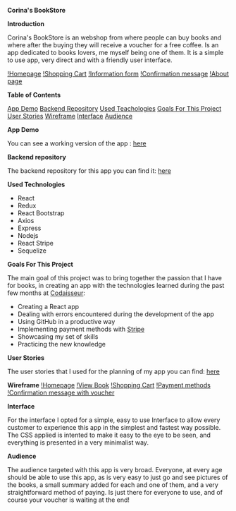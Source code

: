 **Corina's BookStore**

**Introduction**

Corina's BookStore is an webshop from where people can buy books and where after the buying they will receive a voucher for a free coffee. Is an app dedicated to books lovers, me myself being one of them. It is a simple to use app, very direct and with a friendly user interface. 

[!Homepage](/home/corina/Pictures/homepage.png)
[!Shopping Cart](/home/corina/Pictures/shoppingcart.png)
[!Information form](/home/corina/Pictures/informationform.png)
[!Confirmation message](/home/corina/Pictures/confirmationmessage.png)
[!About page](/home/corina/Pictures/aboutpage.png)


**Table of Contents**

[App Demo](https://github.com/corinabejan/bookstore-client/README.md#app-demo)
[Backend Repository](https://github.com/corinabejan/bookstore-client/README.md#backend-repository)
[Used Teachologies](https://github.com/corinabejan/bookstore-client/README.md#used-technologies)
[Goals For This Project](https://github.com/corinabejan/bookstore-client/README.md#goals-for-this-project)
[User Stories](https://github.com/corinabejan/bookstore-client/README.md#user-stories)
[Wireframe](https://github.com/corinabejan/bookstore-client/README.md#wireframe)
[Interface](https://github.com/corinabejan/bookstore-client/README.md#interface)
[Audience](https://github.com/corinabejan/bookstore-client/README.md#audience)


**App Demo**

You can see a working version of the app : [here](https://corina-bookstore.netlify.app/)


**Backend repository**

The backend repository for this app you can find it: [here](https://github.com/corinabejan/bookstore-server)



**Used Technologies**

- React
- Redux
- React Bootstrap
- Axios
- Express
- Nodejs
- React Stripe
- Sequelize
  

**Goals For This Project**

The main goal of this project was to bring together the passion that I have for books, in creating an app with the technologies learned during the past few months at [Codaisseur](https://codaisseur.com/):
 - Creating a React app
 - Dealing with errors encountered during the development of the app
 - Using GitHub in a productive way
 - Implementing payment methods with [Stripe](https://stripe.com/docs)
 - Showcasing my set of skills
 - Practicing the new knowledge


**User Stories**

The user stories that I used for the planning of my app you can find: [here](https://github.com/users/corinabejan/projects/1)


**Wireframe**
[!Homepage](/home/corina/Pictures/wireframe1.png)
[!View Book](/home/corina/Pictures/wireframe2.png)
[!Shopping Cart](/home/corina/Pictures/wireframe3.png)
[!Payment methods](/home/corina/Pictures/wireframe4.png)
[!Confirmation message with voucher](/home/corina/Pictures/wireframe5.png)


**Interface**

For the interface I opted for a simple, easy to use Interface to allow every customer to experience this app in the simplest and fastest way possible. The CSS applied is intented to make it easy to the eye to be seen, and everything is presented in a very minimalist way.


**Audience**

The audience targeted with this app is very broad. Everyone, at every age should be able to use this app, as is very easy to just go and see pictures of the books, a small summary added for each and one of them, and a very straightforward method of paying. 
Is just there for everyone to use, and of course your voucher is waiting at the end!

